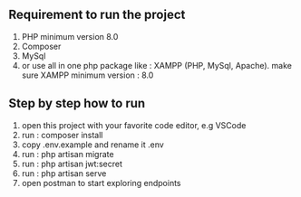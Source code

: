 ## Requirement to run the project
1. PHP minimum version 8.0
2. Composer
3. MySql
4. or use all in one php package like : XAMPP (PHP, MySql, Apache). make sure XAMPP minimum version : 8.0

## Step by step how to run 
1. open this project with your favorite code editor, e.g VSCode
2. run : composer install
3. copy .env.example and rename it .env
4. run : php artisan migrate
5. run : php artisan jwt:secret
6. run : php artisan serve
7. open postman to start exploring endpoints
